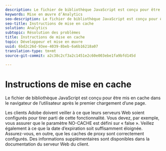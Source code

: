 ```yaml
---
description: Le fichier de bibliothèque JavaScript est conçu pour être mis en cache dans le navigateur de l’utilisateur après le premier chargement d’une page.
keywords: Mise en œuvre d’Analytics
seo-description: Le fichier de bibliothèque JavaScript est conçu pour être mis en cache dans le navigateur de l’utilisateur après le premier chargement d’une page.
seo-title: Instructions de mise en cache
solution: Analytics
subtopic: Résolution des problèmes
title: Instructions de mise en cache
topic: Développeur et mise en œuvre
uuid: 6bd2c26d-93ee-4039-8beb-6a6b16218a07
translation-type: tm+mt
source-git-commit: a2c38c2cf3a2c1451e2c60e003ebe1fa9bfd145d

---
```



# Instructions de mise en cache

Le fichier de bibliothèque JavaScript est conçu pour être mis en cache dans le navigateur de l’utilisateur après le premier chargement d’une page.

Les clients Adobe doivent veiller à ce que leurs serveurs Web soient configurés pour tirer parti de cette fonctionnalité. Vous devez, par exemple, vous assurer que le paramètre NO-CACHE est défini sur « false ». Veillez également à ce que la date d’expiration soit suffisamment éloignée. Assurez-vous, en outre, que les caches de proxy sont correctement configurés. Des informations supplémentaires sont disponibles dans la documentation du serveur Web du client.

